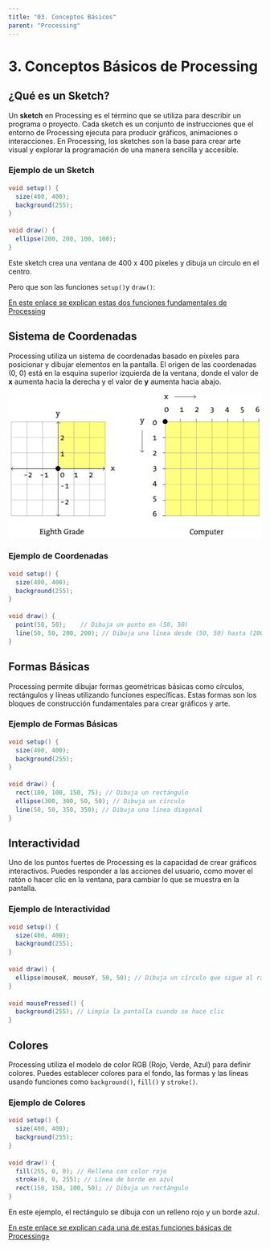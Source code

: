 ```yaml
---
title: "03. Conceptos Básicos"
parent: "Processing"
---
```



# 3. Conceptos Básicos de Processing

## ¿Qué es un Sketch?
Un **sketch** en Processing es el término que se utiliza para describir un programa o proyecto. Cada sketch es un conjunto de instrucciones que el entorno de Processing ejecuta para producir gráficos, animaciones o interacciones. En Processing, los sketches son la base para crear arte visual y explorar la programación de una manera sencilla y accesible.

### Ejemplo de un Sketch
```java
void setup() {
  size(400, 400);
  background(255);
}

void draw() {
  ellipse(200, 200, 100, 100);
}
```
Este sketch crea una ventana de 400 x 400 píxeles y dibuja un círculo en el centro.

Pero que son las funciones `setup()`y `draw()`:

[En este enlace se explican estas dos funciones fundamentales de Processing](funciones_principales.md)


## Sistema de Coordenadas
Processing utiliza un sistema de coordenadas basado en píxeles para posicionar y dibujar elementos en la pantalla. El origen de las coordenadas (0, 0) está en la esquina superior izquierda de la ventana, donde el valor de **x** aumenta hacia la derecha y el valor de **y** aumenta hacia abajo.

![](images/sistema_de_coordenadas.svg)


### Ejemplo de Coordenadas
```java
void setup() {
  size(400, 400);
  background(255);
}

void draw() {
  point(50, 50);    // Dibuja un punto en (50, 50)
  line(50, 50, 200, 200); // Dibuja una línea desde (50, 50) hasta (200, 200)
}
```

## Formas Básicas
Processing permite dibujar formas geométricas básicas como círculos, rectángulos y líneas utilizando funciones específicas. Estas formas son los bloques de construcción fundamentales para crear gráficos y arte.

### Ejemplo de Formas Básicas
```java
void setup() {
  size(400, 400);
  background(255);
}

void draw() {
  rect(100, 100, 150, 75); // Dibuja un rectángulo
  ellipse(300, 300, 50, 50); // Dibuja un círculo
  line(50, 50, 350, 350); // Dibuja una línea diagonal
}
```

## Interactividad
Uno de los puntos fuertes de Processing es la capacidad de crear gráficos interactivos. Puedes responder a las acciones del usuario, como mover el ratón o hacer clic en la ventana, para cambiar lo que se muestra en la pantalla.

### Ejemplo de Interactividad
```java
void setup() {
  size(400, 400);
  background(255);
}

void draw() {
  ellipse(mouseX, mouseY, 50, 50); // Dibuja un círculo que sigue al ratón
}

void mousePressed() {
  background(255); // Limpia la pantalla cuando se hace clic
}
```

## Colores
Processing utiliza el modelo de color RGB (Rojo, Verde, Azul) para definir colores. Puedes establecer colores para el fondo, las formas y las líneas usando funciones como `background()`, `fill()` y `stroke()`.

### Ejemplo de Colores
```java
void setup() {
  size(400, 400);
  background(255);
}

void draw() {
  fill(255, 0, 0); // Rellena con color rojo
  stroke(0, 0, 255); // Línea de borde en azul
  rect(150, 150, 100, 50); // Dibuja un rectángulo
}
```
En este ejemplo, el rectángulo se dibuja con un relleno rojo y un borde azul.

[En este enlace se explican cada una de estas funciones básicas de Processing»](funciones_basicas.md)
